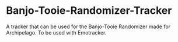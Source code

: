# Banjo-Tooie-Randomizer-Tracker
A tracker that can be used for the Banjo-Tooie Randomizer made for Archipelago. To be used with Emotracker.
